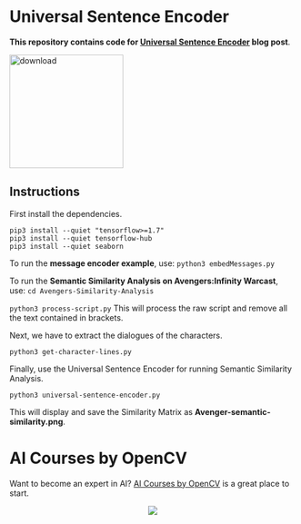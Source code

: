 # Universal Sentence Encoder

**This repository contains code for [Universal Sentence Encoder](https://www.learnopencv.com/universal-sentence-encoder/) blog post**.

[<img src="https://learnopencv.com/wp-content/uploads/2022/07/download-button-e1657285155454.png" alt="download" width="200">](https://www.dropbox.com/sh/qa21gf9k1z88wlu/AAC2YN02UF4lC8MgHs-22AtDa?dl=1)

## Instructions
First install the dependencies.

```
pip3 install --quiet "tensorflow>=1.7"
pip3 install --quiet tensorflow-hub
pip3 install --quiet seaborn
```

To run the **message encoder example**, use:
`python3 embedMessages.py`

To run the **Semantic Similarity Analysis on Avengers:Infinity Warcast**, use:
`cd Avengers-Similarity-Analysis`

`python3 process-script.py`
This will process the raw script and remove all the text contained in brackets.

Next, we have to extract the dialogues of the characters.

`python3 get-character-lines.py`

Finally, use the Universal Sentence Encoder for running Semantic Similarity Analysis.

`python3 universal-sentence-encoder.py`

This will display and save the Similarity Matrix as **Avenger-semantic-similarity.png**.


# AI Courses by OpenCV

Want to become an expert in AI? [AI Courses by OpenCV](https://opencv.org/courses/) is a great place to start. 

<a href="https://opencv.org/courses/">
<p align="center"> 
<img src="https://learnopencv.com/wp-content/uploads/2023/01/AI-Courses-By-OpenCV-Github.png">
</p>
</a>
